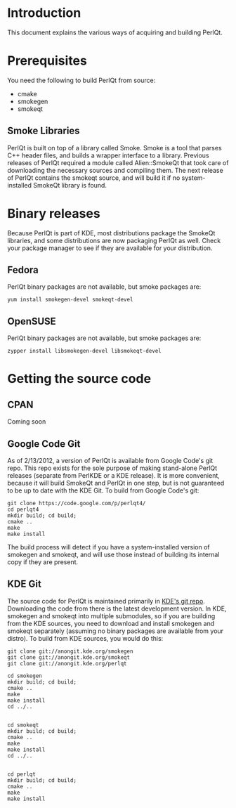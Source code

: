 # Introduction #

This document explains the various ways of acquiring and building PerlQt.

# Prerequisites #

You need the following to build PerlQt from source:
  * cmake
  * smokegen
  * smokeqt

## Smoke Libraries ##
PerlQt is built on top of a library called Smoke.  Smoke is a tool that parses C++ header files, and builds a wrapper interface to a library.  Previous releases of PerlQt required a module called Alien::SmokeQt that took care of downloading the necessary sources and compiling them.  The next release of PerlQt contains the smokeqt source, and will build it if no system-installed SmokeQt library is found.

# Binary releases #

Because PerlQt is part of KDE, most distributions package the SmokeQt libraries, and some distributions are now packaging PerlQt as well.  Check your package manager to see if they are available for your distribution.

## Fedora ##
PerlQt binary packages are not available, but smoke packages are:
```
yum install smokegen-devel smokeqt-devel
```

## OpenSUSE ##
PerlQt binary packages are not available, but smoke packages are:
```
zypper install libsmokegen-devel libsmokeqt-devel
```

# Getting the source code #
## CPAN ##
Coming soon

## Google Code Git ##
As of 2/13/2012, a version of PerlQt is available from Google Code's git repo.  This repo exists for the sole purpose of making stand-alone PerlQt releases (separate from PerlKDE or a KDE release).  It is more convenient, because it will build SmokeQt and PerlQt in one step, but is not guaranteed to be up to date with the KDE Git.  To build from Google Code's git:
```
git clone https://code.google.com/p/perlqt4/
cd perlqt4
mkdir build; cd build;
cmake ..
make
make install
```

The build process will detect if you have a system-installed version of smokegen and smokeqt, and will use those instead of building its internal copy if they are present.

## KDE Git ##
The source code for PerlQt is maintained primarily in [KDE's git repo](https://projects.kde.org/projects/kde/kdebindings/perl/perlqt/repository).  Downloading the code from there is the latest development version.  In KDE, smokegen and smokeqt into multiple submodules, so if you are building from the KDE sources, you need to download and install smokegen and smokeqt separately (assuming no binary packages are available from your distro).  To build from KDE sources, you would do this:
```
git clone git://anongit.kde.org/smokegen
git clone git://anongit.kde.org/smokeqt
git clone git://anongit.kde.org/perlqt

cd smokegen
mkdir build; cd build;
cmake ..
make
make install
cd ../..


cd smokeqt
mkdir build; cd build;
cmake ..
make
make install
cd ../..


cd perlqt
mkdir build; cd build;
cmake ..
make
make install
```